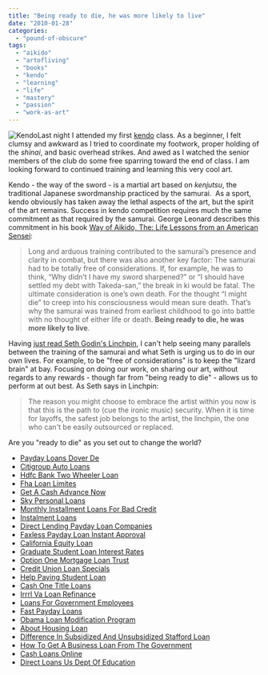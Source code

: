 ```yaml
---
title: "Being ready to die, he was more likely to live"
date: "2010-01-28"
categories: 
  - "pound-of-obscure"
tags: 
  - "aikido"
  - "artofliving"
  - "books"
  - "kendo"
  - "learning"
  - "life"
  - "mastery"
  - "passion"
  - "work-as-art"
---
```


![](images/482px-Kendo.JPG "Kendo")Last night I attended my first [kendo](http://en.wikipedia.org/wiki/Kendo) class. As a beginner, I felt clumsy and awkward as I tried to coordinate my footwork, proper holding of the _shinai_, and basic overhead strikes. And awed as I watched the senior members of the club do some free sparring toward the end of class. I am looking forward to continued training and learning this very cool art.

Kendo - the way of the sword - is a martial art based on _kenjutsu_, the traditional Japanese swordmanship practiced by the samurai.  As a sport, kendo obviously has taken away the lethal aspects of the art, but the spirit of the art remains. Success in kendo competition requires much the same commitment as that required by the samurai. George Leonard describes this commitment in his book [Way of Aikido, The: Life Lessons from an American Sensei](http://www.amazon.com/gp/product/0452279720?ie=UTF8&tag=gbrettmiller-20&linkCode=as2&camp=1789&creative=9325&creativeASIN=0452279720):

> Long and arduous training contributed to the samurai’s presence and clarity in combat, but there was also another key factor: The samurai had to be totally free of considerations. If, for example, he was to think, “Why didn’t I have my sword sharpened?” or “I should have settled my debt with Takeda-san,” the break in ki would be fatal. The ultimate consideration is one’s own death. For the thought “I might die” to creep into his consciousness would mean sure death. That’s why the samurai was trained from earliest childhood to go into battle with no thought of either life or death. **Being ready to die, he was more likely to live**.

Having [just read Seth Godin's Linchpin](http://blog.gbrettmiller.com/seth-godin-wants-you-to-become-a-linchpin/), I can't help seeing many parallels between the training of the samurai and what Seth is urging us to do in our own lives. For example, to be "free of considerations" is to keep the "lizard brain" at bay. Focusing on doing our work, on sharing our art, without regards to any rewards - though far from "being ready to die" - allows us to perform at out best. As Seth says in Linchpin:

> The reason you might choose to embrace the artist within you now is that this is the path to (cue the ironic music) security. When it is time for layoffs, the safest job belongs to the artist, the linchpin, the one who can't be easily outsourced or replaced.

Are you "ready to die" as you set out to change the world?

- [Payday Loans Dover De](http://www.franklinny.org/?Payday-Loans-Dover-De)
- [Citigroup Auto Loans](http://www.franklinny.org/?Citigroup-Auto-Loans)
- [Hdfc Bank Two Wheeler Loan](http://www.consejocafe.org/?Hdfc-Bank-Two-Wheeler-Loan)
- [Fha Loan Limites](http://www.mariebo.org/?Fha-Loan-Limites)
- [Get A Cash Advance Now](http://www.franklinny.org/?Get-A-Cash-Advance-Now)
- [Sky Personal Loans](http://www.amarysia.gr/?Sky-Personal-Loans)
- [Monthly Installment Loans For Bad Credit](http://www.amarysia.gr/?Monthly-Installment-Loans-For-Bad-Credit)
- [Instalment Loans](http://www.amarysia.gr/?Instalment-Loans)
- [Direct Lending Payday Loan Companies](http://www.consejocafe.org/?Direct-Lending-Payday-Loan-Companies)
- [Faxless Payday Loan Instant Approval](http://www.franklinny.org/?Faxless-Payday-Loan-Instant-Approval)
- [California Equity Loan](http://gbbkolejka.pl/?California-Equity-Loan)
- [Graduate Student Loan Interest Rates](http://www.consejocafe.org/?Graduate-Student-Loan-Interest-Rates)
- [Option One Mortgage Loan Trust](http://www.mariebo.org/?Option-One-Mortgage-Loan-Trust)
- [Credit Union Loan Specials](http://usasportgroup.com/?Credit-Union-Loan-Specials)
- [Help Paying Student Loan](http://www.mariebo.org/?Help-Paying-Student-Loan)
- [Cash One Title Loans](http://www.mariebo.org/?Cash-One-Title-Loans)
- [Irrrl Va Loan Refinance](http://www.mariebo.org/?Irrrl-Va-Loan-Refinance)
- [Loans For Government Employees](http://gbbkolejka.pl/?Loans-For-Government-Employees)
- [Fast Payday Loans](http://usasportgroup.com/?Fast-Payday-Loans)
- [Obama Loan Modification Program](http://usasportgroup.com/?Obama-Loan-Modification-Program)
- [About Housing Loan](http://gbbkolejka.pl/?About-Housing-Loan)
- [Difference In Subsidized And Unsubsidized Stafford Loan](http://usasportgroup.com/?Difference-In-Subsidized-And-Unsubsidized-Stafford-Loan)
- [How To Get A Business Loan From The Government](http://www.amarysia.gr/?How-To-Get-A-Business-Loan-From-The-Government)
- [Cash Loans Online](http://www.mariebo.org/?Cash-Loans-Online)
- [Direct Loans Us Dept Of Education](http://usasportgroup.com/?Direct-Loans-Us-Dept-Of-Education)
